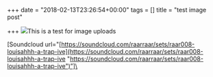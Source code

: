 +++
date = "2018-02-13T23:26:54+00:00"
tags = []
title = "test image post"

+++
![](/images/uploads/2018/02/texture2-1.jpg)This is a test for image uploads

\[Soundcloud url="[https://soundcloud.com/raarraar/sets/raar008-louisahhh-a-trap-ive](https://soundcloud.com/raarraar/sets/raar008-louisahhh-a-trap-ive "https://soundcloud.com/raarraar/sets/raar008-louisahhh-a-trap-ive")”]\